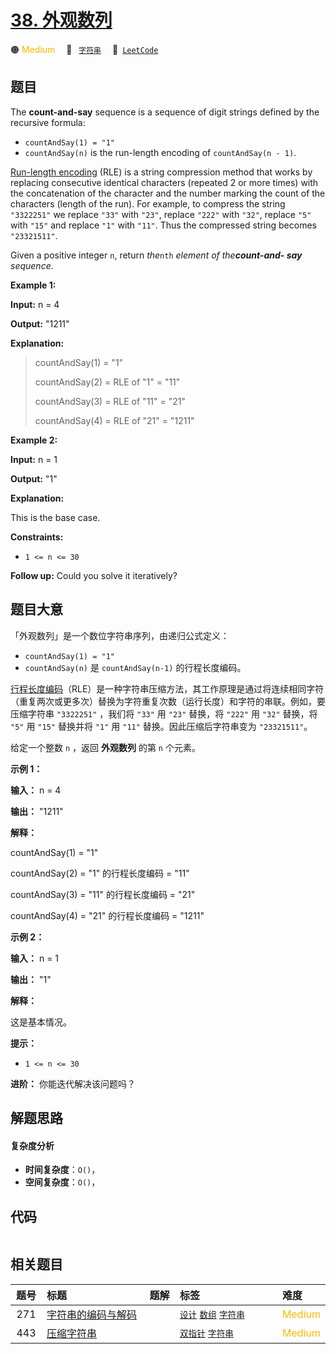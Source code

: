 # [38. 外观数列](https://leetcode.com/problems/count-and-say)

🟠 <font color=#ffb800>Medium</font>&emsp; 🔖&ensp; [`字符串`](/tag/string.md)&emsp; 🔗&ensp;[`LeetCode`](https://leetcode.com/problems/count-and-say)

## 题目

The **count-and-say** sequence is a sequence of digit strings defined by the
recursive formula:

  * `countAndSay(1) = "1"`
  * `countAndSay(n)` is the run-length encoding of `countAndSay(n - 1)`.

[Run-length encoding](http://en.wikipedia.org/wiki/Run-length_encoding) (RLE)
is a string compression method that works by replacing consecutive identical
characters (repeated 2 or more times) with the concatenation of the character
and the number marking the count of the characters (length of the run). For
example, to compress the string `"3322251"` we replace `"33"` with `"23"`,
replace `"222"` with `"32"`, replace `"5"` with `"15"` and replace `"1"` with
`"11"`. Thus the compressed string becomes `"23321511"`.

Given a positive integer `n`, return _the_`nth` _element of the**count-and-
say** sequence_.



**Example 1:**

**Input:** n = 4

**Output:** "1211"

**Explanation:**

> 
> 
> 
> 
> 
> countAndSay(1) = "1"
> 
> countAndSay(2) = RLE of "1" = "11"
> 
> countAndSay(3) = RLE of "11" = "21"
> 
> countAndSay(4) = RLE of "21" = "1211"

**Example 2:**

**Input:** n = 1

**Output:** "1"

**Explanation:**

This is the base case.



**Constraints:**

  * `1 <= n <= 30`



**Follow up:** Could you solve it iteratively?


## 题目大意

「外观数列」是一个数位字符串序列，由递归公式定义：

  * `countAndSay(1) = "1"`
  * `countAndSay(n)` 是 `countAndSay(n-1)` 的行程长度编码。



[行程长度编码](https://baike.baidu.com/item/%E8%A1%8C%E7%A8%8B%E9%95%BF%E5%BA%A6%E7%BC%96%E7%A0%81/2931940)（RLE）是一种字符串压缩方法，其工作原理是通过将连续相同字符（重复两次或更多次）替换为字符重复次数（运行长度）和字符的串联。例如，要压缩字符串
`"3322251"` ，我们将 `"33"` 用 `"23"` 替换，将 `"222"` 用 `"32"` 替换，将 `"5"` 用 `"15"`
替换并将 `"1"` 用 `"11"` 替换。因此压缩后字符串变为 `"23321511"`。

给定一个整数 `n` ，返回 **外观数列**  的第 `n` 个元素。

**示例 1：**

**输入：** n = 4

**输出：** "1211"

**解释：**

countAndSay(1) = "1"

countAndSay(2) = "1" 的行程长度编码 = "11"

countAndSay(3) = "11" 的行程长度编码 = "21"

countAndSay(4) = "21" 的行程长度编码 = "1211"

**示例 2：**

**输入：** n = 1

**输出：** "1"

**解释：**

这是基本情况。



**提示：**

  * `1 <= n <= 30`



**进阶：** 你能迭代解决该问题吗？


## 解题思路

#### 复杂度分析

- **时间复杂度**：`O()`，
- **空间复杂度**：`O()`，

## 代码

```javascript

```

## 相关题目

<!-- prettier-ignore -->
| 题号 | 标题 | 题解 | 标签 | 难度 |
| :------: | :------ | :------: | :------ | :------ |
| 271 | [字符串的编码与解码](https://leetcode.com/problems/encode-and-decode-strings) |  |  [`设计`](/tag/design.md) [`数组`](/tag/array.md) [`字符串`](/tag/string.md) | <font color=#ffb800>Medium</font> |
| 443 | [压缩字符串](https://leetcode.com/problems/string-compression) |  |  [`双指针`](/tag/two-pointers.md) [`字符串`](/tag/string.md) | <font color=#ffb800>Medium</font> |

<style>
.blue {
    background-color: #096dd9;
    padding: 0.25rem 0.5rem;
    margin: 0;
    font-size: 0.85em;
    border-radius: 3px;
    color: white;
    font-weight: 500;
}
table th:first-of-type { width: 10%; }
table th:nth-of-type(2) { width: 35%; }
table th:nth-of-type(3) { width: 10%; }
table th:nth-of-type(4) { width: 35%; }
table th:nth-of-type(5) { width: 10%; }
</style>
